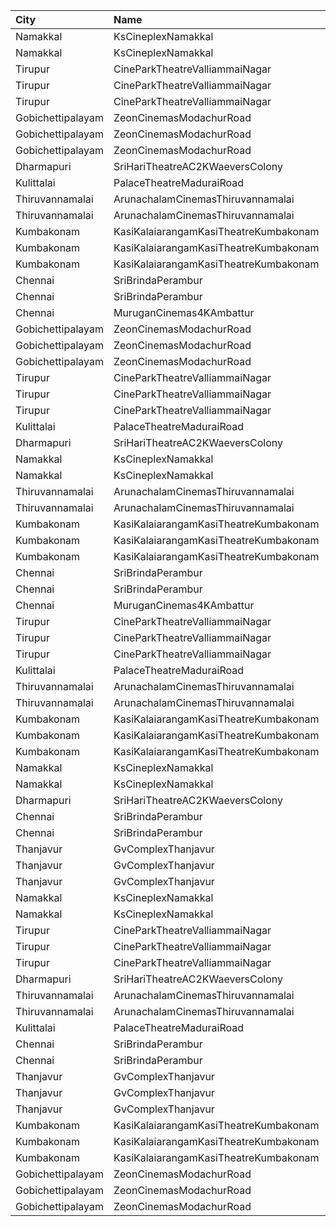 | City              | Name                                  | Language |  Time | Type        | Price | Capacity | Booked |
| :---------------- | :------------------------------------ | :------- | ----: | :---------- | ----: | -------: | -----: |
| Namakkal          | KsCineplexNamakkal                    | Tamil    | 10:30 | Balcony     |  120₹ |       89 |     42 |
| Namakkal          | KsCineplexNamakkal                    | Tamil    | 10:30 | FirstClass  |  100₹ |      113 |     49 |
| Tirupur           | CineParkTheatreValliammaiNagar        | Tamil    | 10:30 | BoxA        |   90₹ |       41 |     21 |
| Tirupur           | CineParkTheatreValliammaiNagar        | Tamil    | 10:30 | BoxB        |   90₹ |       41 |     41 |
| Tirupur           | CineParkTheatreValliammaiNagar        | Tamil    | 10:30 | FirstClass  |   80₹ |      341 |    202 |
| Gobichettipalayam | ZeonCinemasModachurRoad               | Tamil    | 10:45 | Platinum    |  150₹ |       12 |      5 |
| Gobichettipalayam | ZeonCinemasModachurRoad               | Tamil    | 10:45 | Gold        |  110₹ |      106 |     45 |
| Gobichettipalayam | ZeonCinemasModachurRoad               | Tamil    | 10:45 | Silver      |   80₹ |       14 |      7 |
| Dharmapuri        | SriHariTheatreAC2KWaeversColony       | Tamil    | 11:00 | FirstClass  |   80₹ |      278 |    149 |
| Kulittalai        | PalaceTheatreMaduraiRoad              | Tamil    | 11:15 | FirstClass  |   60₹ |      249 |      0 |
| Thiruvannamalai   | ArunachalamCinemasThiruvannamalai     | Tamil    | 11:15 | FirstClass  |   60₹ |       79 |     39 |
| Thiruvannamalai   | ArunachalamCinemasThiruvannamalai     | Tamil    | 11:15 | SecondClass |   60₹ |       12 |      6 |
| Kumbakonam        | KasiKalaiarangamKasiTheatreKumbakonam | Tamil    | 11:15 | BoxA        |  127₹ |       21 |      9 |
| Kumbakonam        | KasiKalaiarangamKasiTheatreKumbakonam | Tamil    | 11:15 | BoxB        |  127₹ |       21 |      9 |
| Kumbakonam        | KasiKalaiarangamKasiTheatreKumbakonam | Tamil    | 11:15 | Balcony     |  125₹ |      216 |    100 |
| Chennai           | SriBrindaPerambur                     | Tamil    | 11:40 | Balcony     |  130₹ |      218 |    123 |
| Chennai           | SriBrindaPerambur                     | Tamil    | 11:40 | FirstClass  |  120₹ |      801 |    437 |
| Chennai           | MuruganCinemas4KAmbattur              | Tamil    | 11:40 | Diamond     |  110₹ |       80 |      8 |
| Gobichettipalayam | ZeonCinemasModachurRoad               | Tamil    | 13:30 | Platinum    |  150₹ |       10 |      0 |
| Gobichettipalayam | ZeonCinemasModachurRoad               | Tamil    | 13:30 | Gold        |  110₹ |      140 |     74 |
| Gobichettipalayam | ZeonCinemasModachurRoad               | Tamil    | 13:30 | Silver      |   80₹ |       19 |      9 |
| Tirupur           | CineParkTheatreValliammaiNagar        | Tamil    | 14:00 | BoxA        |   90₹ |       41 |     21 |
| Tirupur           | CineParkTheatreValliammaiNagar        | Tamil    | 14:00 | BoxB        |   90₹ |       41 |     41 |
| Tirupur           | CineParkTheatreValliammaiNagar        | Tamil    | 14:00 | FirstClass  |   80₹ |      341 |    202 |
| Kulittalai        | PalaceTheatreMaduraiRoad              | Tamil    | 14:15 | FirstClass  |   60₹ |      249 |      0 |
| Dharmapuri        | SriHariTheatreAC2KWaeversColony       | Tamil    | 14:15 | FirstClass  |   80₹ |      278 |    149 |
| Namakkal          | KsCineplexNamakkal                    | Tamil    | 14:30 | Balcony     |  120₹ |       89 |     40 |
| Namakkal          | KsCineplexNamakkal                    | Tamil    | 14:30 | FirstClass  |  100₹ |      113 |     49 |
| Thiruvannamalai   | ArunachalamCinemasThiruvannamalai     | Tamil    | 14:30 | FirstClass  |   60₹ |       79 |     39 |
| Thiruvannamalai   | ArunachalamCinemasThiruvannamalai     | Tamil    | 14:30 | SecondClass |   60₹ |       12 |      6 |
| Kumbakonam        | KasiKalaiarangamKasiTheatreKumbakonam | Tamil    | 14:30 | BoxA        |  127₹ |       21 |      9 |
| Kumbakonam        | KasiKalaiarangamKasiTheatreKumbakonam | Tamil    | 14:30 | BoxB        |  127₹ |       21 |      9 |
| Kumbakonam        | KasiKalaiarangamKasiTheatreKumbakonam | Tamil    | 14:30 | Balcony     |  125₹ |      216 |    100 |
| Chennai           | SriBrindaPerambur                     | Tamil    | 15:00 | Balcony     |  130₹ |      218 |    122 |
| Chennai           | SriBrindaPerambur                     | Tamil    | 15:00 | FirstClass  |  120₹ |      801 |    437 |
| Chennai           | MuruganCinemas4KAmbattur              | Tamil    | 15:05 | Diamond     |  110₹ |       80 |      4 |
| Tirupur           | CineParkTheatreValliammaiNagar        | Tamil    | 18:00 | BoxA        |   90₹ |       41 |     21 |
| Tirupur           | CineParkTheatreValliammaiNagar        | Tamil    | 18:00 | BoxB        |   90₹ |       41 |     41 |
| Tirupur           | CineParkTheatreValliammaiNagar        | Tamil    | 18:00 | FirstClass  |   80₹ |      341 |    202 |
| Kulittalai        | PalaceTheatreMaduraiRoad              | Tamil    | 18:15 | FirstClass  |   60₹ |      249 |      0 |
| Thiruvannamalai   | ArunachalamCinemasThiruvannamalai     | Tamil    | 18:15 | FirstClass  |   60₹ |       79 |     39 |
| Thiruvannamalai   | ArunachalamCinemasThiruvannamalai     | Tamil    | 18:15 | SecondClass |   60₹ |       12 |      6 |
| Kumbakonam        | KasiKalaiarangamKasiTheatreKumbakonam | Tamil    | 18:15 | BoxA        |  127₹ |       21 |      9 |
| Kumbakonam        | KasiKalaiarangamKasiTheatreKumbakonam | Tamil    | 18:15 | BoxB        |  127₹ |       21 |      9 |
| Kumbakonam        | KasiKalaiarangamKasiTheatreKumbakonam | Tamil    | 18:15 | Balcony     |  125₹ |      216 |    100 |
| Namakkal          | KsCineplexNamakkal                    | Tamil    | 18:30 | Balcony     |  120₹ |       89 |     40 |
| Namakkal          | KsCineplexNamakkal                    | Tamil    | 18:30 | FirstClass  |  100₹ |      113 |     51 |
| Dharmapuri        | SriHariTheatreAC2KWaeversColony       | Tamil    | 18:30 | FirstClass  |   80₹ |      278 |    149 |
| Chennai           | SriBrindaPerambur                     | Tamil    | 18:30 | Balcony     |  130₹ |      218 |    122 |
| Chennai           | SriBrindaPerambur                     | Tamil    | 18:30 | FirstClass  |  120₹ |      801 |    437 |
| Thanjavur         | GvComplexThanjavur                    | Tamil    | 18:30 | Balcony     |  130₹ |      108 |     74 |
| Thanjavur         | GvComplexThanjavur                    | Tamil    | 18:30 | I           |  120₹ |       36 |     24 |
| Thanjavur         | GvComplexThanjavur                    | Tamil    | 18:30 | Ii          |  100₹ |      141 |     71 |
| Namakkal          | KsCineplexNamakkal                    | Tamil    | 21:30 | Balcony     |  120₹ |       89 |     40 |
| Namakkal          | KsCineplexNamakkal                    | Tamil    | 21:30 | FirstClass  |  100₹ |      113 |     49 |
| Tirupur           | CineParkTheatreValliammaiNagar        | Tamil    | 21:45 | BoxA        |   90₹ |       41 |     21 |
| Tirupur           | CineParkTheatreValliammaiNagar        | Tamil    | 21:45 | BoxB        |   90₹ |       41 |     41 |
| Tirupur           | CineParkTheatreValliammaiNagar        | Tamil    | 21:45 | FirstClass  |   80₹ |      341 |    202 |
| Dharmapuri        | SriHariTheatreAC2KWaeversColony       | Tamil    | 21:45 | FirstClass  |   80₹ |      278 |    149 |
| Thiruvannamalai   | ArunachalamCinemasThiruvannamalai     | Tamil    | 21:45 | FirstClass  |   60₹ |       79 |     39 |
| Thiruvannamalai   | ArunachalamCinemasThiruvannamalai     | Tamil    | 21:45 | SecondClass |   60₹ |       12 |      6 |
| Kulittalai        | PalaceTheatreMaduraiRoad              | Tamil    | 22:00 | FirstClass  |   60₹ |      249 |      0 |
| Chennai           | SriBrindaPerambur                     | Tamil    | 22:00 | Balcony     |  130₹ |      218 |    122 |
| Chennai           | SriBrindaPerambur                     | Tamil    | 22:00 | FirstClass  |  120₹ |      801 |    437 |
| Thanjavur         | GvComplexThanjavur                    | Tamil    | 22:00 | Balcony     |  130₹ |      108 |     74 |
| Thanjavur         | GvComplexThanjavur                    | Tamil    | 22:00 | I           |  120₹ |       36 |     24 |
| Thanjavur         | GvComplexThanjavur                    | Tamil    | 22:00 | Ii          |  100₹ |      141 |     71 |
| Kumbakonam        | KasiKalaiarangamKasiTheatreKumbakonam | Tamil    | 22:15 | BoxA        |  127₹ |       21 |     10 |
| Kumbakonam        | KasiKalaiarangamKasiTheatreKumbakonam | Tamil    | 22:15 | BoxB        |  127₹ |       21 |      9 |
| Kumbakonam        | KasiKalaiarangamKasiTheatreKumbakonam | Tamil    | 22:15 | Balcony     |  125₹ |      216 |    101 |
| Gobichettipalayam | ZeonCinemasModachurRoad               | Tamil    | 22:15 | Platinum    |  150₹ |       10 |      0 |
| Gobichettipalayam | ZeonCinemasModachurRoad               | Tamil    | 22:15 | Gold        |  110₹ |      140 |     79 |
| Gobichettipalayam | ZeonCinemasModachurRoad               | Tamil    | 22:15 | Silver      |   80₹ |       19 |      9 |